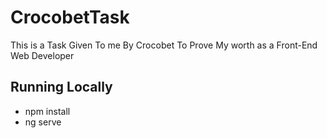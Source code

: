 # CrocobetTask

This is a Task Given To me By Crocobet To Prove My worth as a Front-End Web Developer

## Running Locally

- npm install
- ng serve
